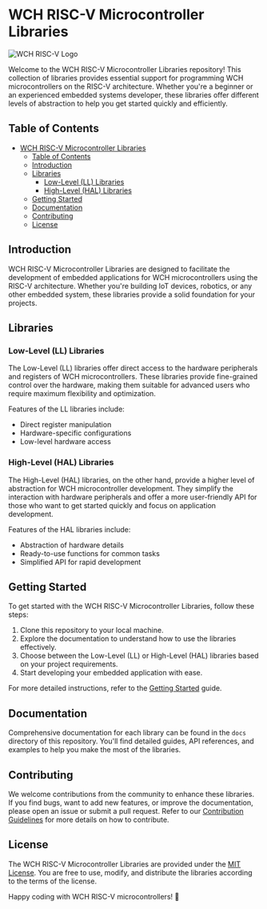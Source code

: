 # WCH RISC-V Microcontroller Libraries

![WCH RISC-V Logo](logo.png)

Welcome to the WCH RISC-V Microcontroller Libraries repository! This collection of libraries provides essential support for programming WCH microcontrollers on the RISC-V architecture. Whether you're a beginner or an experienced embedded systems developer, these libraries offer different levels of abstraction to help you get started quickly and efficiently.

## Table of Contents


- [WCH RISC-V Microcontroller Libraries](#wch-risc-v-microcontroller-libraries)
  - [Table of Contents](#table-of-contents)
  - [Introduction](#introduction)
  - [Libraries](#libraries)
    - [Low-Level (LL) Libraries](#low-level-ll-libraries)
    - [High-Level (HAL) Libraries](#high-level-hal-libraries)
  - [Getting Started](#getting-started)
  - [Documentation](#documentation)
  - [Contributing](#contributing)
  - [License](#license)

## Introduction

WCH RISC-V Microcontroller Libraries are designed to facilitate the development of embedded applications for WCH microcontrollers using the RISC-V architecture. Whether you're building IoT devices, robotics, or any other embedded system, these libraries provide a solid foundation for your projects.

## Libraries

### Low-Level (LL) Libraries

The Low-Level (LL) libraries offer direct access to the hardware peripherals and registers of WCH microcontrollers. These libraries provide fine-grained control over the hardware, making them suitable for advanced users who require maximum flexibility and optimization.

Features of the LL libraries include:

- Direct register manipulation
- Hardware-specific configurations
- Low-level hardware access

### High-Level (HAL) Libraries

The High-Level (HAL) libraries, on the other hand, provide a higher level of abstraction for WCH microcontroller development. They simplify the interaction with hardware peripherals and offer a more user-friendly API for those who want to get started quickly and focus on application development.

Features of the HAL libraries include:

- Abstraction of hardware details
- Ready-to-use functions for common tasks
- Simplified API for rapid development

## Getting Started

To get started with the WCH RISC-V Microcontroller Libraries, follow these steps:

1. Clone this repository to your local machine.
2. Explore the documentation to understand how to use the libraries effectively.
3. Choose between the Low-Level (LL) or High-Level (HAL) libraries based on your project requirements.
4. Start developing your embedded application with ease.

For more detailed instructions, refer to the [Getting Started](docs/getting-started.md) guide.

## Documentation

Comprehensive documentation for each library can be found in the `docs` directory of this repository. You'll find detailed guides, API references, and examples to help you make the most of the libraries.

## Contributing

We welcome contributions from the community to enhance these libraries. If you find bugs, want to add new features, or improve the documentation, please open an issue or submit a pull request. Refer to our [Contribution Guidelines](CONTRIBUTING.md) for more details on how to contribute.

## License

The WCH RISC-V Microcontroller Libraries are provided under the [MIT License](LICENSE). You are free to use, modify, and distribute the libraries according to the terms of the license.

Happy coding with WCH RISC-V microcontrollers! 🚀
